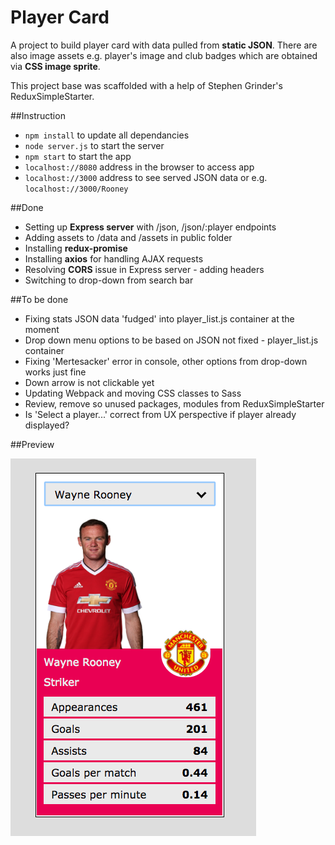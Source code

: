 # Player Card

A project to build player card with data pulled from **static JSON**. There are also image assets e.g. player's image and club badges which are obtained via **CSS image sprite**.  

This project base was scaffolded with a help of Stephen Grinder's ReduxSimpleStarter. 

##Instruction
- `npm install` to update all dependancies
- `node server.js` to start the server
- `npm start` to start the app
- `localhost://8080` address in the browser to access app
- `localhost://3000` address to see served JSON data or e.g. `localhost://3000/Rooney`

##Done
- Setting up **Express server** with /json, /json/:player endpoints
- Adding assets to /data and /assets in public folder
- Installing **redux-promise**
- Installing **axios** for handling AJAX requests
- Resolving **CORS** issue in Express server - adding headers
- Switching to drop-down from search bar

##To be done
- Fixing stats JSON data 'fudged' into player_list.js container at the moment
- Drop down menu options to be based on JSON not fixed - player_list.js container
- Fixing 'Mertesacker' error in console, other options from drop-down works just fine
- Down arrow is not clickable yet
- Updating Webpack and moving CSS classes to Sass
- Review, remove so unused packages, modules from ReduxSimpleStarter
- Is 'Select a player...' correct from UX perspective if player already displayed?

##Preview

![player-card screenshot](https://github.com/maciejk77/player-card/blob/master/public/assets/screenshot.png?raw=true)
